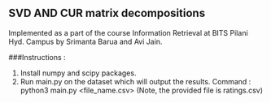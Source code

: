 ## SVD AND CUR matrix decompositions

Implemented as a part of the course Information Retrieval at BITS Pilani Hyd. Campus by Srimanta Barua and Avi Jain.

###Instructions :
1. Install numpy and scipy packages.
2. Run main.py on the dataset which will output the results.
Command : python3 main.py <file_name.csv>
(Note, the provided file is ratings.csv)